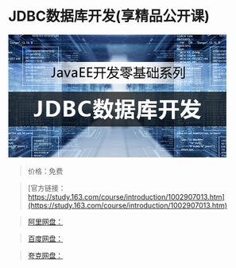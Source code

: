 # JDBC数据库开发(享精品公开课)

![img](../../../assets/study163/free/7b57aa33-798c-4589-a221-0b1fdfd59b86.jpg)

> 价格：免费

> [官方链接：https://study.163.com/course/introduction/1002907013.htm](https://study.163.com/course/introduction/1002907013.htm)

> [阿里网盘：]()

> [百度网盘：]()

> [夸克网盘：]()
